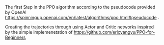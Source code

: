 The first Step in the PPO algorithm according to the pseudocode provided by OpenAI https://spinningup.openai.com/en/latest/algorithms/ppo.html#pseudocode .

Creating the trajectories through using Actor and Critic networks inspired by the simple implemenetation of https://github.com/ericyangyu/PPO-for-Beginners

